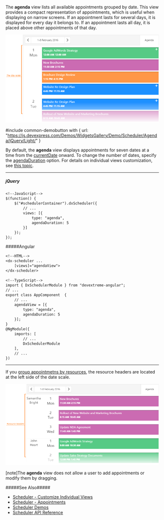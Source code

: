 The **agenda** view lists all available appointments grouped by date. This view provides a compact representation of appointments, which is useful when displaying on narrow screens. If an appointment lasts for several days, it is displayed for every day it belongs to. If an appointment lasts all day, it is placed above other appointments of that day.

![Agenda View](/images/UiWidgets/Scheduler_Agenda_View.png)

#include common-demobutton with {
    url: "https://js.devexpress.com/Demos/WidgetsGallery/Demo/Scheduler/Agenda/jQuery/Light/"
}

By default, the **agenda** view displays appointments for seven dates at a time from the [currentDate](/api-reference/10%20UI%20Widgets/dxScheduler/1%20Configuration/currentDate.md '/Documentation/ApiReference/UI_Widgets/dxScheduler/Configuration/#currentDate') onward. To change the number of dates, specify the [agendaDuration](/api-reference/10%20UI%20Widgets/dxScheduler/1%20Configuration/views/agendaDuration.md '/Documentation/ApiReference/UI_Widgets/dxScheduler/Configuration/views/#agendaDuration') option. For details on individual views customization, see [this topic](/concepts/05%20Widgets/Scheduler/060%20Views/020%20Customize%20Individual%20Views.md '/Documentation/Guide/Widgets/Scheduler/Views/Customize_Individual_Views/').

---

##### jQuery

    <!--JavaScript-->
    $(function() {
        $("#schedulerContainer").dxScheduler({ 
            // ...
            views: [{
                type: "agenda",
                agendaDuration: 5
            }]
        });
    });

#####Angular

    <!--HTML-->
    <dx-scheduler ...
        [views]="agendaView">
    </dx-scheduler>

    <!--TypeScript-->
    import { DxSchedulerModule } from "devextreme-angular";
    // ...
    export class AppComponent  { 
        // ...
        agendaView = [{
            type: "agenda",
            agendaDuration: 5
        }];
    }
    @NgModule({
        imports: [
            // ...
            DxSchedulerModule
        ],
        // ...
    })

---

If you [group appointmetns by resources](/concepts/05%20Widgets/Scheduler/040%20Resources/030%20Group%20Appointments%20by%20Resources.md '/Documentation/Guide/Widgets/Scheduler/Resources/Group_Appointments_by_Resources/'), the resource headers are located at the left side of the date scale. 

![Resource Headers](/images/UiWidgets/Scheduler_Agenda_Resouce_Headers.png)

[note]The **agenda** view does not allow a user to add appointments or modify them by dragging.

#####See Also#####
- [Scheduler - Customize Individual Views](/concepts/05%20Widgets/Scheduler/060%20Views/020%20Customize%20Individual%20Views.md '/Documentation/Guide/Widgets/Scheduler/Views/Customize_Individual_Views/')
- [Scheduler - Appointments](/concepts/05%20Widgets/Scheduler/030%20Appointments '/Documentation/Guide/Widgets/Scheduler/Appointments/')
- [Scheduler Demos](https://js.devexpress.com/Demos/WidgetsGallery/Demo/Scheduler/Overview/jQuery/Light)
- [Scheduler API Reference](/api-reference/10%20UI%20Widgets/dxScheduler '/Documentation/ApiReference/UI_Widgets/dxScheduler/')
